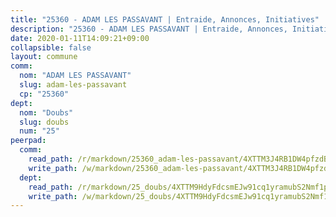```yaml
---
title: "25360 - ADAM LES PASSAVANT | Entraide, Annonces, Initiatives"
description: "25360 - ADAM LES PASSAVANT | Entraide, Annonces, Initiatives"
date: 2020-01-11T14:09:21+09:00
collapsible: false
layout: commune
comm:
  nom: "ADAM LES PASSAVANT"
  slug: adam-les-passavant
  cp: "25360"
dept:
  nom: "Doubs"
  slug: doubs
  num: "25"
peerpad:
  comm:
    read_path: /r/markdown/25360_adam-les-passavant/4XTTM3J4RB1DW4pfzdBkLfxb9MErRyC9qBdAF8z4mc3UkiewZ
    write_path: /w/markdown/25360_adam-les-passavant/4XTTM3J4RB1DW4pfzdBkLfxb9MErRyC9qBdAF8z4mc3UkiewZ-K3TgUxajn5wGKdS6YEBzS4ayMvY52RvAFDpjCjsTCyfMvLrgYUtNEcs8RjFBCwVz51Fs1u3B7Fp6FoSTu4dV9w5sWmydwuoH87UT4jgTVknWhQqVqUrDuz6n4Ph5zN1P5tjhp2CF
  dept:
    read_path: /r/markdown/25_doubs/4XTTM9HdyFdcsmEJw91cq1yramubS2Nmf1ps2s84xcMxY74Zv
    write_path: /w/markdown/25_doubs/4XTTM9HdyFdcsmEJw91cq1yramubS2Nmf1ps2s84xcMxY74Zv-K3TgURza6A4QY75MscA2g52nUX9tjMQaHW9mgBSgyRKNNp3M6gkaXA9iDDtpbSx22mTSZbQLYS1izbwsznz8e9u5BERCmGKxZ379xV2nAaDe1bGyxrjytc7G1EcbGtknRFYQ1Lxp
---
```



